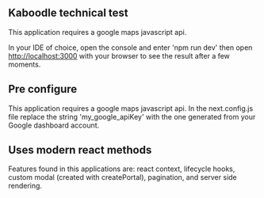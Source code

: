 
## Kaboodle technical test

This application requires a google maps javascript api.

In your IDE of choice, open the console and enter 'npm run dev' then open [http://localhost:3000](http://localhost:3000) with your browser to see the result after a few moments.


## Pre configure

This application requires a google maps javascript api.
In the next.config.js file replace the string 'my_google_apiKey' with the one generated from your Google dashboard account.


## Uses modern react methods

Features found in this applications are: 
react context, lifecycle hooks, custom modal (created with createPortal), pagination, and server side rendering.
